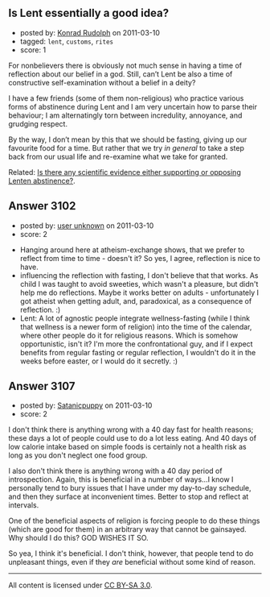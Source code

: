 ## Is Lent essentially a good idea?

- posted by: [Konrad Rudolph](https://stackexchange.com/users/-1/82-konrad-rudolph) on 2011-03-10
- tagged: `lent`, `customs`, `rites`
- score: 1

For nonbelievers there is obviously not much sense in having a time of reflection about our belief in a god. Still, can’t Lent be also a time of constructive self-examination without a belief in a deity?

I have a few friends (some of them non-religious) who practice various forms of abstinence during Lent and I am very uncertain how to parse their behaviour; I am alternatingly torn between incredulity, annoyance, and grudging respect.

By the way, I don’t mean by this that we should be fasting, giving up our favourite food for a time. But rather that we try *in general* to take a step back from our usual life and re-examine what we take for granted.

Related: [Is there any scientific evidence either supporting or opposing Lenten abstinence?](http://atheism.stackexchange.com/q/3082/82).


## Answer 3102

- posted by: [user unknown](https://stackexchange.com/users/-1/992-user-unknown) on 2011-03-10
- score: 2

 * Hanging around here at atheism-exchange shows, that we prefer to reflect from time to time - doesn't it? So yes, I agree, reflection is nice to have. 
 * influencing the reflection with fasting, I don't believe that that works. As child I was taught to avoid sweeties, which wasn't a pleasure, but didn't help me do reflections. Maybe it works better on adults - unfortunately I got atheist when getting adult, and, paradoxical, as a consequence of reflection. :) 
 * Lent: A lot of agnostic people integrate wellness-fasting (while I think that wellness is a newer form of religion) into the time of the calendar, where other people do it for religious reasons. Which is somehow opportunistic, isn't it? I'm more the confrontational guy, and if I expect benefits from regular fasting or regular reflection, I wouldn't do it in the weeks before easter, or I would do it secretly. :) 


## Answer 3107

- posted by: [Satanicpuppy](https://stackexchange.com/users/-1/169-satanicpuppy) on 2011-03-10
- score: 2

I don't think there is anything wrong with a 40 day fast for health reasons; these days a lot of people could use to do a lot less eating. And 40 days of low calorie intake based on simple foods is certainly not a health risk as long as you don't neglect one food group.

I also don't think there is anything wrong with a 40 day period of introspection. Again, this is beneficial in a number of ways...I know I personally tend to bury issues that I have under my day-to-day schedule, and then they surface at inconvenient times. Better to stop and reflect at intervals.

One of the beneficial aspects of religion is forcing people to do these things (which are good for them) in an arbitrary way that cannot be gainsayed. Why should I do this? GOD WISHES IT SO. 

So yea, I think it's beneficial. I don't think, however, that people tend to do unpleasant things, even if they *are* beneficial without some kind of reason.




---

All content is licensed under [CC BY-SA 3.0](https://creativecommons.org/licenses/by-sa/3.0/).
